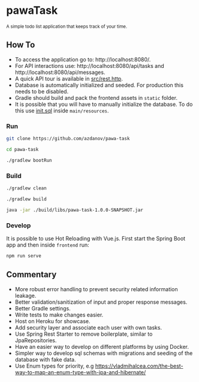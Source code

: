 # pawaTask

<small>A simple todo list application that keeps track of your time.</small>

## How To

* To access the application go to: http://localhost:8080/.
* For API interactions use: http://localhost:8080/api/tasks and http://localhost:8080/api/messages.
* A quick API tour is available in [src/rest.http](src/rest.http).
* Database is automatically initialized and seeded. For production this needs to be disabled.
* Gradle should build and pack the frontend assets in `static` folder.
* It is possible that you will have to manually initialize the database. To do this use [init.sql](src/main/resources/init.sql) inside `main/resources`.

### Run

```bash
git clone https://github.com/azdanov/pawa-task

cd pawa-task

./gradlew bootRun
```

### Build

```bash
./gradlew clean

./gradlew build

java -jar ./build/libs/pawa-task-1.0.0-SNAPSHOT.jar
```

### Develop

It is possible to use Hot Reloading with Vue.js. First start the Spring Boot app and then inside `frontend` run:

```bash
npm run serve
```

## Commentary

* More robust error handling to prevent security related information leakage.
* Better validation/sanitization of input and proper response messages.
* Better Gradle settings.
* Write tests to make changes easier.
* Host on Heroku for showcase.
* Add security layer and associate each user with own tasks.
* Use Spring Rest Starter to remove boilerplate, similar to JpaRepositories.
* Have an easier way to develop on different platforms by using Docker.
* Simpler way to develop sql schemas with migrations and seeding of the database with fake data.
* Use Enum types for priority, e.g https://vladmihalcea.com/the-best-way-to-map-an-enum-type-with-jpa-and-hibernate/
